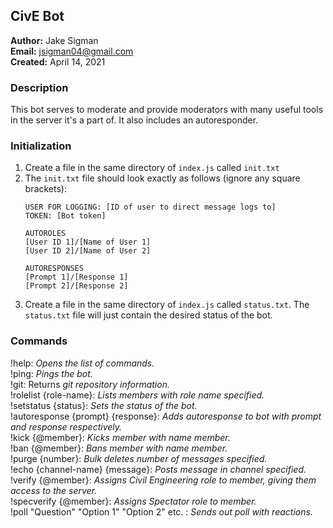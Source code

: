 ## CivE Bot

**Author:** Jake Sigman  
**Email:** <jsigman04@gmail.com>  
**Created:** April 14, 2021

### Description

This bot serves to moderate and provide moderators with many useful tools in the server it's a part of. It also includes an autoresponder.

### Initialization

1. Create a file in the same directory of `index.js` called `init.txt`
2. The `init.txt` file should look exactly as follows (ignore any square brackets):
    ```
    USER FOR LOGGING: [ID of user to direct message logs to]
    TOKEN: [Bot token]

    AUTOROLES
    [User ID 1]/[Name of User 1]
    [User ID 2]/[Name of User 2]

    AUTORESPONSES
    [Prompt 1]/[Response 1]
    [Prompt 2]/[Response 2]
    ```
3. Create a file in the same directory of `index.js` called `status.txt`. The `status.txt` file will just contain the desired status of the bot.

### Commands

!help: *Opens the list of commands.*  
!ping: *Pings the bot.*  
!git: Returns *git repository information.*  
!rolelist {role-name}: *Lists members with role name specified.*  
!setstatus {status}: *Sets the status of the bot.*  
!autoresponse {prompt} {response}: *Adds autoresponse to bot with prompt and response respectively.*  
!kick {@member}: *Kicks member with name member.*  
!ban {@member}: *Bans member with name member.*  
!purge {number}: *Bulk deletes number of messages specified.*  
!echo {channel-name} {message}: *Posts message in channel specified.*  
!verify {@member}: *Assigns Civil Engineering role to member, giving them access to the server.*  
!specverify {@member}: *Assigns Spectator role to member.*  
!poll "Question" "Option 1" "Option 2" etc. : *Sends out poll with reactions.* 

